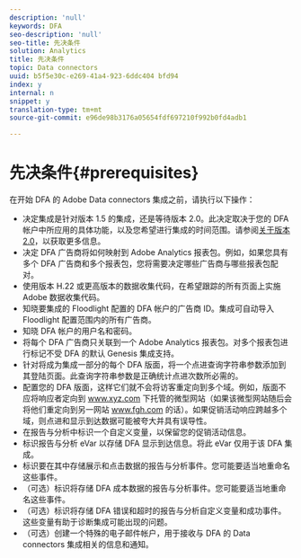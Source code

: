 ```yaml
---
description: 'null'
keywords: DFA
seo-description: 'null'
seo-title: 先决条件
solution: Analytics
title: 先决条件
topic: Data connectors
uuid: b5f5e30c-e269-41a4-923-6ddc404 bfd94
index: y
internal: n
snippet: y
translation-type: tm+mt
source-git-commit: e96de98b3176a05654fdf697210f992b0fd4adb1

---
```



# 先决条件{#prerequisites}

在开始 DFA 的 Adobe Data connectors 集成之前，请执行以下操作：

* 决定集成是针对版本 1.5 的集成，还是等待版本 2.0。此决定取决于您的 DFA 帐户中所应用的具体功能，以及您希望进行集成的时间范围。请参阅[关于版本 2.0](../dfa-data-connector-analytics/dfa-version-differences.md#concept-2c7d6a6ab8524dccad96ea0c17228664)，以获取更多信息。
* 决定 DFA 广告商将如何映射到 Adobe Analytics 报表包。例如，如果您具有多个 DFA 广告商和多个报表包，您将需要决定哪些广告商与哪些报表包配对。
* 使用版本 H.22 或更高版本的数据收集代码，在希望跟踪的所有页面上实施 Adobe 数据收集代码。
* 知晓要集成的 Floodlight 配置的 DFA 帐户的广告商 ID。集成可自动导入 Floodlight 配置范围内的所有广告商。
* 知晓 DFA 帐户的用户名和密码。
* 将每个 DFA 广告商只关联到一个 Adobe Analytics 报表包。对多个报表包进行标记不受 DFA 的默认 Genesis 集成支持。
* 针对将成为集成一部分的每个 DFA 版面，将一个点进查询字符串参数添加到其登陆页面。此查询字符串参数是正确统计点进次数所必需的。
* 配置您的 DFA 版面，这样它们就不会将访客重定向到多个域。例如，版面不应将响应者定向到 www.xyz.com 下托管的微型网站（如果该微型网站随后会将他们重定向到另一网站 www.fgh.com 的话）。如果促销活动响应跨越多个域，则点进和显示到达数据可能被夸大并具有误导性。
* 在报告与分析中标识一个自定义变量，以保留您的促销活动信息。
* 标识报告与分析 eVar 以存储 DFA 显示到达信息。将此 eVar 仅用于该 DFA 集成。
* 标识要在其中存储展示和点击数据的报告与分析事件。您可能要适当地重命名这些事件。
* （可选）标识将存储 DFA 成本数据的报告与分析事件。您可能要适当地重命名这些事件。
* （可选）标识将存储 DFA 错误和超时的报告与分析自定义变量和成功事件。这些变量有助于诊断集成可能出现的问题。
* （可选）创建一个特殊的电子邮件帐户，用于接收与 DFA 的 Data connectors 集成相关的信息和通知。

